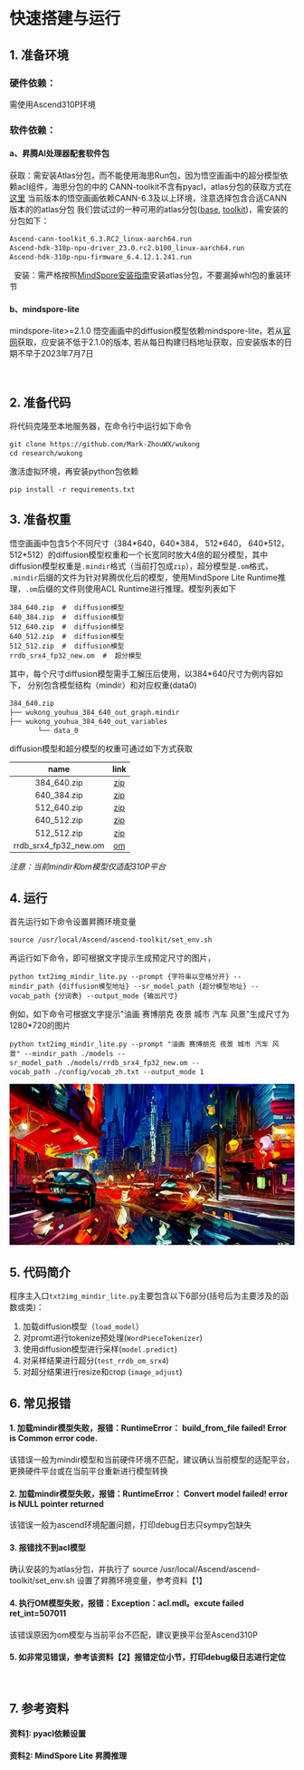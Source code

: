 # 快速搭建与运行

## 1. 准备环境

### 硬件依赖：

需使用Ascend310P环境
 

### 软件依赖：

#### a、昇腾AI处理器配套软件包

获取：需安装Atlas分包，而不能使用海思Run包，因为悟空画画中的超分模型依赖acl组件，海思分包的中的 CANN-toolkit不含有pyacl，atlas分包的获取方式在[这里](https://www.mindspore.cn/install)
当前版本的悟空画画依赖CANN-6.3及以上环境，注意选择包含合适CANN版本的的atlas分包
我们尝试过的一种可用的atlas分包([base]([cmc-szv.clouddragon.huawei.com](https://cmc-szv.clouddragon.huawei.com/cmcversion/index/releaseView?deltaId=8360598672113792&isSelect=Software&url_data=Alpha)), [toolkit]([cmc-szv.clouddragon.huawei.com](https://cmc-szv.clouddragon.huawei.com/cmcversion/index/releaseView?deltaId=8153997453754624&isSelect=Software&url_data=run)))，需安装的分包如下：

```shell
Ascend-cann-toolkit_6.3.RC2_linux-aarch64.run
Ascend-hdk-310p-npu-driver_23.0.rc2.b100_linux-aarch64.run
Ascend-hdk-310p-npu-firmware_6.4.12.1.241.run
```

 
安装：需严格按照[MindSpore安装指南](https://www.mindspore.cn/install)安装atlas分包，不要漏掉whl包的重装环节

#### b、mindspore-lite

mindspore-lite>=2.1.0
悟空画画中的diffusion模型依赖mindspore-lite，若从[官网](https://www.mindspore.cn/lite/docs/zh-CN/r2.0/use/downloads.html)获取，应安装不低于2.1.0的版本, 若从每日构建归档地址获取，应安装版本的日期不早于2023年7月7日 

 

## 2. 准备代码

将代码克隆至本地服务器，在命令行中运行如下命令

```shell
git clone https://github.com/Mark-ZhouWX/wukong
cd research/wukong
```

激活虚拟环境，再安装python包依赖

```
pip install -r requirements.txt
```

## 3. 准备权重

悟空画画中包含5个不同尺寸（384\*640，640\*384， 512\*640， 640\*512， 512\*512）的diffusion模型权重和一个长宽同时放大4倍的超分模型，其中diffusion模型权重是```.mindir```格式（当前打包成```zip```），超分模型是```.om```格式， ```.mindir```后缀的文件为针对昇腾优化后的模型，使用MindSpore Lite Runtime推理，`.om`后缀的文件则使用ACL Runtime进行推理。模型列表如下

```shell
384_640.zip  #  diffusion模型
640_384.zip  #  diffusion模型
512_640.zip  #  diffusion模型
640_512.zip  #  diffusion模型
512_512.zip  #  diffusion模型
rrdb_srx4_fp32_new.om  #  超分模型
```

其中，每个尺寸diffusion模型需手工解压后使用，以384\*640尺寸为例内容如下， 分别包含模型结构（mindir）和对应权重(data0)

```shell
384_640.zip
├── wukong_youhua_384_640_out_graph.mindir
├── wukong_youhua_384_640_out_variables
       └── data_0
```

diffusion模型和超分模型的权重可通过如下方式获取

|          name           |                                           link                                           |
|:-----------------------:|:----------------------------------------------------------------------------------------:|
|       384_640.zip       |      [zip](https://download.mindspore.cn/toolkits/mindone/wukonghuahua/384_640.zip)      |
|       640_384.zip       |      [zip](https://download.mindspore.cn/toolkits/mindone/wukonghuahua/640_384.zip)      |
|       512_640.zip       |      [zip](https://download.mindspore.cn/toolkits/mindone/wukonghuahua/512_640.zip)      |
|       640_512.zip       |      [zip](https://download.mindspore.cn/toolkits/mindone/wukonghuahua/640_512.zip)      |
|       512_512.zip       |      [zip](https://download.mindspore.cn/toolkits/mindone/wukonghuahua/512_512.zip)      |
|  rrdb_srx4_fp32_new.om  | [om](https://download.mindspore.cn/toolkits/mindone/wukonghuahua/rrdb_srx4_fp32_new.om)  |

*注意：当前mindir和om模型仅适配310P平台*
 

## 4. 运行

首先运行如下命令设置昇腾环境变量

```shell
source /usr/local/Ascend/ascend-toolkit/set_env.sh
```

再运行如下命令，即可根据文字提示生成预定尺寸的图片，

```shell
python txt2img_mindir_lite.py --prompt {字符串以空格分开} --mindir_path {diffusion模型地址} --sr_model_path {超分模型地址} --vocab_path {分词表} --output_mode {输出尺寸}
```

例如，如下命令可根据文字提示"油画 赛博朋克 夜景 城市 汽车 风景"生成尺寸为1280*720的图片

```shell
python txt2img_mindir_lite.py --prompt "油画 赛博朋克 夜景 城市 汽车 风景" --mindir_path ./models --sr_model_path ./models/rrdb_srx4_fp32_new.om --vocab_path ./config/vocab_zh.txt --output_mode 1
```

![](https://github.com/Mark-ZhouWX/wukong/blob/main/resources/pics/1280_720_sr.png)

## 5. 代码简介

程序主入口`txt2img_mindir_lite.py`主要包含以下6部分(括号后为主要涉及的函数或类)：

1. 加载diffusion模型（`load_model`）
2. 对promt进行tokenize预处理(`WordPieceTokenizer`)
3. 使用diffusion模型进行采样(`model.predict`)
4. 对采样结果进行超分(`test_rrdb_om_srx4`)
5. 对超分结果进行resize和crop (`image_adjust`)

## 6. 常见报错

#### 1. 加载mindir模型失败，报错：RuntimeError： build_from_file failed! Error is Common error code.

该错误一般为mindir模型和当前硬件环境不匹配，建议确认当前模型的适配平台，更换硬件平台或在当前平台重新进行模型转换
 

#### 2. 加载mindir模型失败，报错：RuntimeError： Convert model failed! error is NULL pointer returned

该错误一般为ascend环境配置问题，打印debug日志只sympy包缺失

#### 3. 报错找不到acl模型

确认安装的为atlas分包，并执行了 source /usr/local/Ascend/ascend-toolkit/set_env.sh 设置了昇腾环境变量，参考资料【1】

#### 4. 执行OM模型失败，报错：Exception：acl.mdl。excute failed ret_int=507011

该错误原因为om模型与当前平台不匹配，建议更换平台至Ascend310P

#### 5. 如非常见错误，参考该资料【2】报错定位小节，打印debug级日志进行定位

 

## 7. 参考资料

#### 资料[1](https://www.hiascend.com/document/detail/zh/CANNCommunityEdition/70RC1alpha001/infacldevg/aclpythondevg/aclpythondevg_0008.html): pyacl依赖设置

#### 资料[2](https://gitee.com/youshu1/lite_hacks/blob/master/ascend_infer.md): MindSpore Lite 昇腾推理
